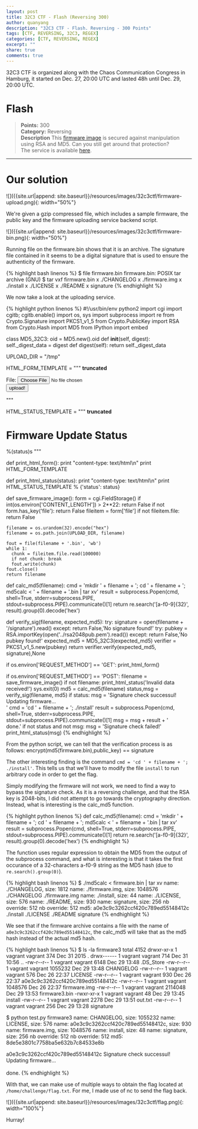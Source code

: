```yaml
---
layout: post
title: 32C3 CTF - Flash (Reversing 300)
author: quanyang
description: "32C3 CTF - Flash. Reversing - 300 Points"
tags: [CTF, REVERSING, 32C3, REGEX]
categories: [CTF, REVERSING, REGEX]
excerpt: ""
share: true
comments: true
--- 
```


32C3 CTF is organized along with the Chaos Communication Congress in Hamburg, it started on Dec. 27, 20:00 UTC and lasted 48h until Dec. 29, 20:00 UTC.

# Flash
>**Points:** 300  
**Category:** Reversing  
**Description**
This [firmware image](https://32c3ctf.ccc.ac/uploads/flash.tgz) is secured against manipulation using RSA and MD5. Can you still get around that protection?   
The service is available [here](http://136.243.194.37:8001/upload.py).

---

# Our solution

![]({{site.url|append: site.baseurl}}/resources/images/32c3ctf/firmware-upload.png){: width="50%"}

We're given a gzip compressed file, which includes a sample firmware, the public key and the firmware uploading service backend script.

![]({{site.url|append: site.baseurl}}/resources/images/32c3ctf/firmware-bin.png){: width="50%"}

Running file on the firmware.bin shows that it is an archive. The signature file contained in it seems to be a digital signature that is used to ensure the authenticity of the firmware.

{% highlight bash linenos %}
$ file firmware.bin
firmware.bin: POSIX tar archive (GNU)
$ tar vxf firmware.bin
x ./CHANGELOG
x ./firmware.img
x ./install
x ./LICENSE
x ./README
x signature
{% endhighlight %}

We now take a look at the uploading service.

{% highlight python linenos %}
#!/usr/bin/env python2
import cgi
import cgitb; cgitb.enable()
import os, sys
import subprocess
import re
from Crypto.Signature import PKCS1_v1_5
from Crypto.PublicKey import RSA
from Crypto.Hash import MD5
from IPython import embed

class MD5_32C3:
  oid = MD5.new().oid
  def __init__(self, digest):
    self._digest_data = digest
  def digest(self):
    return self._digest_data

UPLOAD_DIR = "/tmp"

HTML_FORM_TEMPLATE = """
**truncated**
<form action="" method="POST" enctype="multipart/form-data">
File: <input name="file" type="file"><br>
<input name="submit" type="submit" value="upload!">
</form>
</body>
</html>"""

HTML_STATUS_TEMPLATE = """
**truncated**
<h1>Firmware Update Status</h1>
%(status)s
</body>
</html>"""

def print_html_form():
    print "content-type: text/html\n"
    print HTML_FORM_TEMPLATE

def print_html_status(status):
    print "content-type: text/html\n"
    print HTML_STATUS_TEMPLATE % {'status': status}

def save_firmware_image():
    form = cgi.FieldStorage()
    if int(os.environ['CONTENT_LENGTH']) > 2**22:
      return False
    if not form.has_key('file'):
      return False
    fileitem = form['file']
    if not fileitem.file:
      return False

    filename = os.urandom(32).encode("hex")
    filename = os.path.join(UPLOAD_DIR, filename)

    fout = file(filename + '.bin', 'wb')
    while 1:
      chunk = fileitem.file.read(100000)
      if not chunk: break
      fout.write(chunk)
    fout.close()
    return filename

def calc_md5(filename):
    cmd = 'mkdir ' + filename + '; cd ' + filename + '; md5calc < ' + filename + '.bin | tar xv'
    result = subprocess.Popen(cmd, shell=True, stderr=subprocess.PIPE, stdout=subprocess.PIPE).communicate()[1]
    return re.search('[a-f0-9]{32}', result).group(0).decode('hex')

def verify_sig(filename, expected_md5):
    try:
      signature = open(filename + '/signature').read()
    except:
      return False,'No signature found!'
    try:
      pubkey = RSA.importKey(open('../rsa2048pub.pem').read())
    except:
      return False,'No pubkey found!'
    expected_md5 = MD5_32C3(expected_md5)
    verifier = PKCS1_v1_5.new(pubkey)
    return verifier.verify(expected_md5, signature),None

if os.environ['REQUEST_METHOD'] == 'GET':
    print_html_form()

if os.environ['REQUEST_METHOD'] == 'POST':
    filename = save_firmware_image()
    if not filename:
      print_html_status('Invalid data received!')
      sys.exit(0)
    md5 = calc_md5(filename)
    status,msg = verify_sig(filename, md5)
    if status:
      msg = 'Signature check successul! Updating firmware... <br>'
      cmd = 'cd ' + filename + '; ./install'
      result = subprocess.Popen(cmd, shell=True, stderr=subprocess.PIPE, stdout=subprocess.PIPE).communicate()[1]
      msg = msg + result + '<br>done.'
    if not status and not msg:
      msg = 'Signature check failed!'
    print_html_status(msg)
{% endhighlight %}

From the python script, we can tell that the verification process is as follows:
encrypt(md5(firmware.bin),public_key) == signature

The other interesting finding is the command `cmd = 'cd ' + filename + '; ./install'`. This tells us that we'll have to modify the file `install` to run arbitrary code in order to get the flag.

Simply modifying the firmware will not work, we need to find a way to bypass the signature check. As it is a reversing challenge, and that the RSA key is 2048-bits, I did not attempt to go towards the cryptography direction. 
Instead, what is interesting is the calc_md5 function.

{% highlight python linenos %}
def calc_md5(filename):
    cmd = 'mkdir ' + filename + '; cd ' + filename + '; md5calc < ' + filename + '.bin | tar xv'
    result = subprocess.Popen(cmd, shell=True, stderr=subprocess.PIPE, stdout=subprocess.PIPE).communicate()[1]
    return re.search('[a-f0-9]{32}', result).group(0).decode('hex')
{% endhighlight %}

The function uses regular expression to obtain the MD5 from the output of the subprocess command, and what is interesting is that it takes the first occurance of a 32-characters a-f0-9 string as the MD5 hash (due to `re.search().group(0)`).

{% highlight bash linenos %}
$ ./md5calc < firmware.bin | tar xv
name: ./CHANGELOG, size: 1812
name: ./firmware.img, size: 1048576
./CHANGELOG
./firmware.img
name: ./install, size: 44
name: ./LICENSE, size: 576
name: ./README, size: 930
name: signature, size: 256
nb override: 512
nb override: 512
md5: a0e3c9c3262ccf420c789ed55148412c
./install
./LICENSE
./README
signature
{% endhighlight %}

We see that if the firmware archive contains a file with the name of `a0e3c9c3262ccf420c789ed55148412c`, the calc_md5 will take that as the md5 hash instead of the actual md5 hash.

{% highlight bash linenos %}
$ ls -la firmware3
total 4152
drwxr-xr-x 1 vagrant vagrant     374 Dec 31  2015 .
drwx------ 1 vagrant vagrant     714 Dec 31 10:56 ..
-rw-r--r-- 1 vagrant vagrant    6148 Dec 29 13:48 .DS_Store
-rw-r--r-- 1 vagrant vagrant 1055232 Dec 29 13:48 CHANGELOG
-rw-r--r-- 1 vagrant vagrant     576 Dec 26 22:37 LICENSE
-rw-r--r-- 1 vagrant vagrant     930 Dec 26 22:37 a0e3c9c3262ccf420c789ed55148412c
-rw-r--r-- 1 vagrant vagrant 1048576 Dec 26 22:37 firmware.img
-rw-r--r-- 1 vagrant vagrant 2114048 Dec 29 13:53 firmware3.bin
-rwxr-xr-x 1 vagrant vagrant      48 Dec 29 13:45 install
-rw-r--r-- 1 vagrant vagrant    2278 Dec 29 13:51 out.txt
-rw-r--r-- 1 vagrant vagrant     256 Dec 29 13:28 signature

$ python test.py firmware3
name: CHANGELOG, size: 1055232
name: LICENSE, size: 576
name: a0e3c9c3262ccf420c789ed55148412c, size: 930
name: firmware.img, size: 1048576
name: install, size: 48
name: signature, size: 256
nb override: 512
nb override: 512
md5: 8de5e3801c7758ba5e632b7c84533e8b

a0e3c9c3262ccf420c789ed55148412c
Signature check successul! Updating firmware... <br><br>done.
{% endhighlight %}

With that, we can make use of multiple ways to obtain the flag located at `/home/challenge/flag.txt`. For me, I made use of nc to send the flag back.

![]({{site.url|append: site.baseurl}}/resources/images/32c3ctf/flag.png){: width="100%"}

Hurray!
